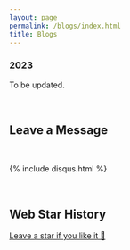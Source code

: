 ```yaml
---
layout: page
permalink: /blogs/index.html
title: Blogs
---
```


### 2023

To be updated.


<!-- - 如何平衡学业、科研和恋爱？-->
<!--- [数学建模竞赛的成功四要素](https://caihanlin.com/blogs/team2023)-->
<!-- - [极简风个人网站搭建指南（完结）](https://caihanlin.com/blogs/web)-->


<br>

## Leave a Message

<br>

{% include disqus.html %} 

<br>

## Web Star History

[Leave a star if you like it 🥰](https://github.com/qiangyangcs/qiangyangcs.github.io)

<script src="/assets/js/vanilla-back-to-top.min.js"></script>
<script>addBackToTop()</script>

<!-- <iframe style="width:100%;height:auto;min-width:600px;min-height:400px;" src="https://star-history.com/embed?secret=Z2l0aHViX3BhdF8xMUFSVkxCRUEwVUplM1kxYnU1aG1UX3V1TUtTVjZhbnM2MHFIZnZlMkhweEpvaFVsdmdDVVZhYkEwTTBuYmtyZjhSRTI0UVMzTEd1R0hnVW5M#GuangLun2000/GuangLun2000.github.io&Date" frameBorder="0"></iframe>-->
